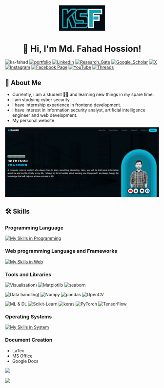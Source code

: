 <p align='center'> <img src="https://raw.githubusercontent.com/ks-fahad/fahad/main/README/logo_1.png" width="150px"></p>

<h1 align='center'>👋 Hi, I'm Md. Fahad Hossion! </h1> 

<img src="https://komarev.com/ghpvc/?username=ks-fahad&label=Profile%20Views&color=02B740&style=for-the-badge" alt="ks-fahad" /> [![portfolio](https://img.shields.io/badge/Portfolio-255E63?style=for-the-badge&logo=About.me&logoColor=white)](https://ks-fahad.vercel.app/) [![LinkedIn](https://img.shields.io/badge/LinkedIn-0077B5?style=for-the-badge&logo=linkedin&logoColor=white)](https://www.linkedin.com/in/ks-fahad) [![Research_Gate](https://img.shields.io/badge/Research_Gate-00CCBB.svg?&style=for-the-badge&logo=ResearchGate&logoColor=white)]()
[![Google_Scholar](https://img.shields.io/badge/Google_Scholar-4285F4?style=for-the-badge&logo=google-scholar&logoColor=white)]() [![X](https://img.shields.io/badge/X-000000?style=for-the-badge&logo=x&logoColor=white)](https://x.com/KSFahadSellf) [![Instagram](https://img.shields.io/badge/Instagram-purple?style=for-the-badge&logo=instagram&logoColor=white)](https://www.instagram.com/ksfahad.self/)  [![Facebook Page](https://img.shields.io/badge/Facebook_page-1877F2?style=for-the-badge&logo=facebook&logoColor=white)](https://www.facebook.com/profile.php?id=61564227922898) [![YouTube](https://img.shields.io/badge/YouTube-E60023?style=for-the-badge&logo=youtube&logoColor=white)](https://www.youtube.com/@KSFahad) [![Threads](https://img.shields.io/badge/Threads-000000?style=for-the-badge&logo=Threads&logoColor=white)](https://www.threads.net/@ksfahad.self)

## 🚀 About Me
- Currently, I am a student 👨‍🎓 and learning new things in my spare time.  
- I am studying cyber security.
- I have internship experience in frontend development.
- I have interest in information security analyst, artificial intelligence engineer and web development.
- My personal website:

[![website link](https://raw.githubusercontent.com/ks-fahad/fahad/main/README/portfolio_1.png)](https://ks-fahad.vercel.app/)

## 🛠 Skills

### Programming Language
[![My Skills in Programming](https://skillicons.dev/icons?i=py,java,c,cpp,bash,mysql)](https://skillicons.dev)

### Web programming Language and Frameworks
[![My Skills in Web](https://skillicons.dev/icons?i=html,css,bootstrap,js,php,nextjs,django,react)](https://skillicons.dev)

### Tools and Libraries
![Visualisation](https://img.shields.io/badge/Visualisation-white?style=for-the-badge&logoColor=black)) ![Matplotlib](https://img.shields.io/badge/Matplotlib-FCAE1E?style=for-the-badge&LogoColor=white) ![seaborn](https://img.shields.io/badge/seaborn-8968CD?style=for-the-badge&LogoColor=white)

![Data handling](https://img.shields.io/badge/Data_handling-white?style=for-the-badge&logoColor=black)) ![Numpy](https://img.shields.io/badge/Numpy-777BB4?style=for-the-badge&logo=numpy&logoColor=white) ![pandas](https://img.shields.io/badge/Pandas-2C2D72?style=for-the-badge&logo=pandas&logoColor=white) ![OpenCV](https://img.shields.io/badge/OpenCV-27338e?style=for-the-badge&logo=OpenCV&logoColor=white)

![ML & DL](https://img.shields.io/badge/ml_&_dl-white?style=for-the-badge&logoColor=black) ![Scikit-Learn](https://img.shields.io/badge/scikit_learn-F7931E?style=for-the-badge&logo=scikit-learn&logoColor=white) ![keras](https://img.shields.io/badge/Keras-FF0000?style=for-the-badge&logo=keras&logoColor=white) ![PyTorch](https://img.shields.io/badge/PyTorch-EE4C2C?style=for-the-badge&logo=pytorch&logoColor=white) ![TensorFlow](https://img.shields.io/badge/TensorFlow-FF6F00?style=for-the-badge&logo=tensorflow&logoColor=white)

### Operating Systems
[![My Skills in System](https://skillicons.dev/icons?i=windows,linux,ubuntu)](https://skillicons.dev)

### Document Creation
- LaTex
- MS Office
- Google Docs


![](https://github-profile-trophy.vercel.app/?username=ks-fahad)

![](https://github-readme-activity-graph.vercel.app/graph?username=ks-fahad&theme=react-dark)
